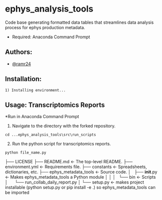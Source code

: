 # ephys_analysis_tools
Code base generating formatted data tables that streamlines data analysis process for ephys production metadata.
- Required: Anaconda Command Prompt

## Authors:
- [@ramr24](https://github.com/ramr24)

## Installation:
```
1) Installing environment...
```

## Usage: Transcriptomics Reports
*Run in Anaconda Command Prompt
1) Navigate to the directory with the forked repository.
```
cd ...ephys_analysis_tools\src\run_scripts
```
2) Run the python script for transcriptomics reports.
```
python file_name.py
```
├── LICENSE
├── README.md               <- The top-level README.
├── environment.yml         <- Requirements file.
├── constants               <- Spreadsheets, dictionaries, etc.
├── ephys_metadata_tools    <- Source code.
│   ├── __init__.py         <- Makes ephys_metadata_tools a Python module
│   │
│   └── bin                 <- Scripts
│      └── run_collab_daily_report.py
│
└── setup.py                <- makes project installable (python setup.py or pip install -e .) 
                                so ephys_metadata_tools can be imported
